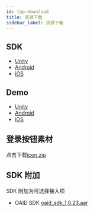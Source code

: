 ```yaml
---
id: tap-download
title: 资源下载
sidebar_label: 资源下载
---
```


## SDK  

- [Unity](https://github.com/TapTap/TapSDK-Unity/releases/tag/2.0.0)  
- [Android](https://github.com/TapTap/TapSDK-Android/releases/tag/v2.0.0)  
- [iOS](https://github.com/TapTap/TapSDK-iOS/releases/tag/v2.0.0)  


## Demo

- [Unity](https://github.com/TapTap/TapSDK-Unity-Demo)  
- [Android](https://github.com/xindong/TapSDK_Android)  
- [iOS](https://github.com/TapTap/TapSDK-iOS)  


## 登录按钮素材
点击下载[icon.zip](/res/tap_icon.zip)

## SDK 附加

SDK 附加为可选择接入项
<!-- - 数美定制版 SDK [点击下载](/res/tap_wl_pri_release.aar)   -->
- OAID SDK [oaid_sdk_1.0.23.aar](/res/tap_oaid_sdk_1.0.23.aar)

<!-- #### 测试用例
TapSDK 测试用例[点击下载](/res/TapSDK测试用例.xlsx) -->
